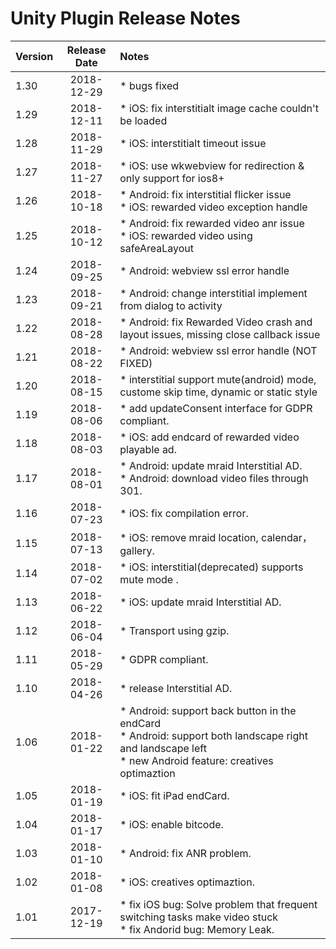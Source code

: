 # Unity Plugin Release Notes

| Version | Release Date | Notes                                                        |
| ------- | :----------: | :----------------------------------------------------------- |
| 1.30   |  2018-12-29  | *    bugs fixed  |
| 1.29   |  2018-12-11  | *    iOS: fix interstitialt image cache couldn't be loaded  |
| 1.28   |  2018-11-29  | *    iOS: interstitialt timeout issue  |
| 1.27   |  2018-11-27  | *    iOS: use wkwebview for redirection & only support for ios8+  |
| 1.26   |  2018-10-18  | *    Android: fix interstitial flicker issue    <br>*  iOS: rewarded video exception handle  |
| 1.25   |  2018-10-12  | *    Android: fix rewarded video anr issue    <br>*  iOS: rewarded video using safeAreaLayout  |
| 1.24   |  2018-09-25  | *    Android: webview ssl error handle      |
| 1.23   |  2018-09-21  | *    Android: change interstitial implement from dialog to activity      |
| 1.22   |  2018-08-28  | *    Android: fix Rewarded Video crash and layout issues, missing close callback issue      |
| 1.21   |  2018-08-22  | *    Android: webview ssl error handle (NOT FIXED)     |
| 1.20   |  2018-08-15  | *    interstitial support mute(android) mode, custome skip time, dynamic or static style      |
| 1.19   |  2018-08-06  | *    add updateConsent interface for GDPR compliant.         |
| 1.18   |  2018-08-03  | *    iOS: add endcard of rewarded video playable ad.         |
| 1.17   |  2018-08-01  | *    Android: update mraid Interstitial AD. <br>*    Android: download video files through 301. |
| 1.16   |  2018-07-23  | *    iOS: fix compilation error.                             |
| 1.15   |  2018-07-13  | *    iOS: remove mraid location, calendar，gallery.          |
| 1.14   |  2018-07-02  | *    iOS: interstitial(deprecated) supports mute mode .                  |
| 1.13   |  2018-06-22  | *    iOS: update mraid Interstitial AD.                      |
| 1.12   |  2018-06-04  | *    Transport using gzip.                                   |
| 1.11   |  2018-05-29  | *    GDPR compliant.                                         |
| 1.10   |  2018-04-26  | *    release Interstitial AD.                                |
| 1.06   |  2018-01-22  | *    Android: support back button in the endCard <br>*    Android: support both landscape right and landscape left<br>*    new Android feature: creatives optimaztion |
| 1.05   |  2018-01-19  | *    iOS: fit iPad endCard.                                  |
| 1.04   |  2018-01-17  | *    iOS: enable bitcode.                                    |
| 1.03   |  2018-01-10  | *    Android: fix ANR problem.                               |
| 1.02   |  2018-01-08  | *    iOS: creatives optimaztion.                             |
| 1.01   |  2017-12-19  | *    fix iOS bug: Solve problem that frequent switching tasks make video stuck <br>*    fix Andorid bug: Memory Leak. |





